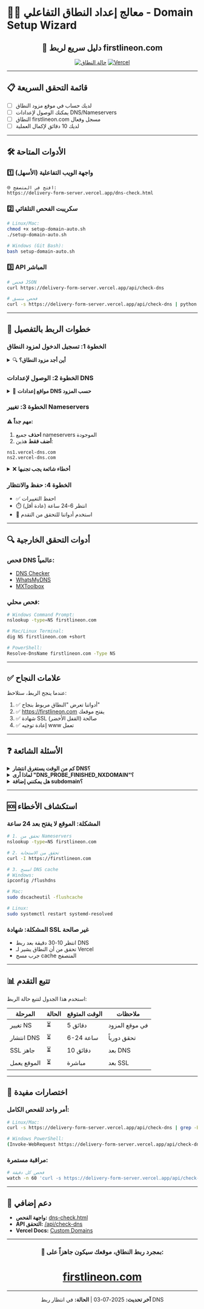# 🧙‍♂️ **معالج إعداد النطاق التفاعلي - Domain Setup Wizard**

<div align="center">

## 🚀 **دليل سريع لربط firstlineon.com**

[![حالة النطاق](https://img.shields.io/badge/Domain_Status-Pending-yellow)](https://delivery-form-server.vercel.app/dns-check.html)
[![Vercel](https://img.shields.io/badge/Deployed_on-Vercel-black)](https://delivery-form-server.vercel.app)

</div>

---

## 📋 **قائمة التحقق السريعة**

- [ ] لديك حساب في موقع مزود النطاق
- [ ] يمكنك الوصول لإعدادات DNS/Nameservers
- [ ] النطاق firstlineon.com مسجل وفعال
- [ ] لديك 10 دقائق لإكمال العملية

---

## 🛠️ **الأدوات المتاحة**

### 1️⃣ **واجهة الويب التفاعلية** (الأسهل)
```
🌐 افتح في المتصفح:
https://delivery-form-server.vercel.app/dns-check.html
```

### 2️⃣ **سكريبت الفحص التلقائي**
```bash
# Linux/Mac:
chmod +x setup-domain-auto.sh
./setup-domain-auto.sh

# Windows (Git Bash):
bash setup-domain-auto.sh
```

### 3️⃣ **API المباشر**
```bash
# فحص JSON
curl https://delivery-form-server.vercel.app/api/check-dns

# فحص منسق
curl -s https://delivery-form-server.vercel.app/api/check-dns | python -m json.tool
```

---

## 📝 **خطوات الربط بالتفصيل**

### **الخطوة 1: تسجيل الدخول لمزود النطاق**

<details>
<summary>🔍 <b>أين أجد مزود النطاق؟</b></summary>

- تحقق من بريدك الإلكتروني عن "domain registration" أو "domain purchase"
- المزودون الشائعون: GoDaddy, Namecheap, Google Domains, Name.com
- إذا لم تتذكر، جرب [WHOIS Lookup](https://who.is)

</details>

### **الخطوة 2: الوصول لإعدادات DNS**

<details>
<summary>📍 <b>مواقع إعدادات DNS حسب المزود</b></summary>

| المزود | المسار |
|--------|---------|
| **GoDaddy** | My Products → DNS → Manage Zones |
| **Namecheap** | Domain List → Manage → Advanced DNS |
| **Google Domains** | My domains → DNS |
| **Name.com** | My Domains → Click domain → Manage Nameservers |
| **Cloudflare** | DNS → Settings |

</details>

### **الخطوة 3: تغيير Nameservers**

#### ⚠️ **مهم جداً:**
1. **احذف** جميع nameservers الموجودة
2. **أضف فقط** هذين:

```
ns1.vercel-dns.com
ns2.vercel-dns.com
```

<details>
<summary>❌ <b>أخطاء شائعة يجب تجنبها</b></summary>

- ❌ لا تضف A records أو CNAME records
- ❌ لا تترك nameservers قديمة
- ❌ لا تضف أكثر من nameservers Vercel
- ❌ لا تنسى حفظ التغييرات

</details>

### **الخطوة 4: حفظ والانتظار**

- ✅ احفظ التغييرات
- ⏱️ انتظر 6-24 ساعة (عادة أقل)
- 🔄 استخدم أدواتنا للتحقق من التقدم

---

## 🔍 **أدوات التحقق الخارجية**

### **فحص DNS عالمياً:**
- [DNS Checker](https://dnschecker.org/#NS/firstlineon.com)
- [WhatsMyDNS](https://whatsmydns.net/#NS/firstlineon.com)
- [MXToolbox](https://mxtoolbox.com/SuperTool.aspx?action=ns%3afirstlineon.com)

### **فحص محلي:**
```bash
# Windows Command Prompt:
nslookup -type=NS firstlineon.com

# Mac/Linux Terminal:
dig NS firstlineon.com +short

# PowerShell:
Resolve-DnsName firstlineon.com -Type NS
```

---

## ✅ **علامات النجاح**

عندما ينجح الربط، ستلاحظ:

1. ✅ أدواتنا تعرض "النطاق مربوط بنجاح"
2. ✅ https://firstlineon.com يفتح موقعك
3. ✅ شهادة SSL صالحة (القفل الأخضر)
4. ✅ إعادة توجيه www تعمل

---

## ❓ **الأسئلة الشائعة**

<details>
<summary><b>كم من الوقت يستغرق انتشار DNS؟</b></summary>

- عادة: 2-6 ساعات
- أحياناً: حتى 24 ساعة
- نادراً: 48 ساعة

</details>

<details>
<summary><b>لماذا أرى "DNS_PROBE_FINISHED_NXDOMAIN"؟</b></summary>

- DNS لم ينتشر بعد
- Nameservers غير صحيحة
- النطاق غير مسجل/منتهي

</details>

<details>
<summary><b>هل يمكنني إضافة subdomain؟</b></summary>

نعم، بعد ربط النطاق الرئيسي، يمكنك إضافة subdomains من Vercel Dashboard.

</details>

---

## 🆘 **استكشاف الأخطاء**

### **المشكلة: الموقع لا يفتح بعد 24 ساعة**

```bash
# 1. تحقق من Nameservers
nslookup -type=NS firstlineon.com

# 2. تحقق من الاستجابة
curl -I https://firstlineon.com

# 3. امسح DNS cache
# Windows:
ipconfig /flushdns

# Mac:
sudo dscacheutil -flushcache

# Linux:
sudo systemctl restart systemd-resolved
```

### **المشكلة: شهادة SSL غير صالحة**

- انتظر 10-30 دقيقة بعد ربط DNS
- تحقق من أن النطاق يشير لـ Vercel
- جرب مسح cache المتصفح

---

## 📊 **تتبع التقدم**

استخدم هذا الجدول لتتبع حالة الربط:

| المرحلة | الحالة | الوقت المتوقع | ملاحظات |
|---------|--------|---------------|---------|
| تغيير NS | ⏳ | 5 دقائق | في موقع المزود |
| انتشار DNS | ⏳ | 6-24 ساعة | تحقق دورياً |
| SSL جاهز | ⏳ | 10 دقائق | بعد DNS |
| الموقع يعمل | ⏳ | مباشرة | بعد SSL |

---

## 🎯 **اختصارات مفيدة**

### **أمر واحد للفحص الكامل:**
```bash
# Linux/Mac:
curl -s https://delivery-form-server.vercel.app/api/check-dns | grep -E "(isConnected|message)"

# Windows PowerShell:
(Invoke-WebRequest https://delivery-form-server.vercel.app/api/check-dns).Content | ConvertFrom-Json | Select isConnected, message
```

### **مراقبة مستمرة:**
```bash
# فحص كل دقيقة
watch -n 60 'curl -s https://delivery-form-server.vercel.app/api/check-dns | grep isConnected'
```

---

## 📱 **دعم إضافي**

- **واجهة الفحص:** [dns-check.html](https://delivery-form-server.vercel.app/dns-check.html)
- **API التحقق:** [/api/check-dns](https://delivery-form-server.vercel.app/api/check-dns)
- **Vercel Docs:** [Custom Domains](https://vercel.com/docs/concepts/projects/domains)

---

<div align="center">

### 🎉 **بمجرد ربط النطاق، موقعك سيكون جاهزاً على:**

# [firstlineon.com](https://firstlineon.com)

---

**آخر تحديث:** 2025-07-03 | **الحالة:** في انتظار ربط DNS

</div>